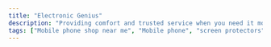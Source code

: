 ```yaml
---
title: "Electronic Genius"
description: "Providing comfort and trusted service when you need it most."
tags: ["Mobile phone shop near me", "Mobile phone", "screen protectors", "phone cases"]
---
```

